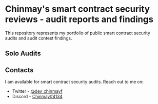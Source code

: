 # Chinmay's smart contract security reviews - audit reports and findings

This repository represents my portfolio of public smart contract security audits and audit contest findings.

## Solo Audits


## Contacts

I am available for smart contract security audits. Reach out to me on:

- Twitter - [@dev_chinmayf](https://twitter.com/dev_chinmayf)
- Discord - [Chinmay#4134](https://discordapp.com/users/732959289139789875)
